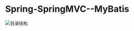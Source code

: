# Spring-SpringMVC--MyBatis


![目录结构](https://github.com/shuzheng/Spring-SpringMVC--MyBatis/blob/master/DirectoryStructure.png)
